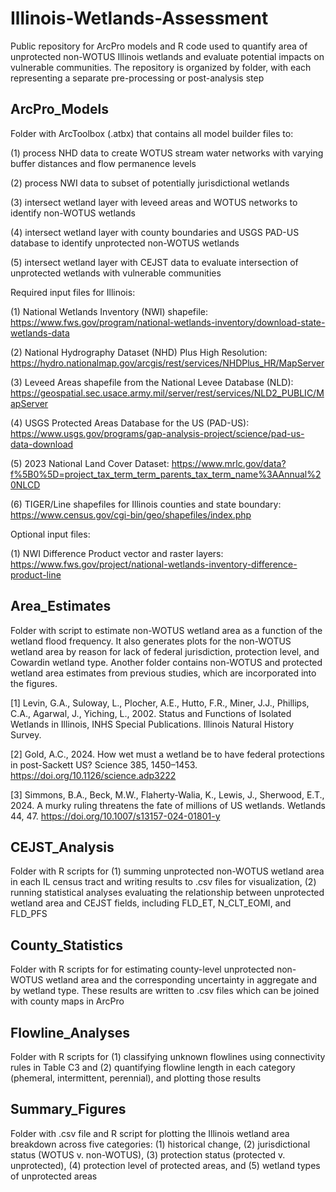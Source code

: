 # Illinois-Wetlands-Assessment
Public repository for ArcPro models and R code used to quantify area of unprotected non-WOTUS Illinois wetlands and evaluate potential impacts on vulnerable communities. The repository is organized by folder, with each representing a separate pre-processing or post-analysis step

## ArcPro_Models
Folder with ArcToolbox (.atbx) that contains all model builder files to:

(1) process NHD data to create WOTUS stream water networks with varying buffer distances and flow permanence levels

(2) process NWI data to subset of potentially jurisdictional wetlands

(3) intersect wetland layer with leveed areas and WOTUS networks to identify non-WOTUS wetlands

(4) intersect wetland layer with county boundaries and USGS PAD-US database to identify unprotected non-WOTUS wetlands

(5) intersect wetland layer with CEJST data to evaluate intersection of unprotected wetlands with vulnerable communities

Required input files for Illinois: 

(1) National Wetlands Inventory (NWI) shapefile: https://www.fws.gov/program/national-wetlands-inventory/download-state-wetlands-data

(2) National Hydrography Dataset (NHD) Plus High Resolution: https://hydro.nationalmap.gov/arcgis/rest/services/NHDPlus_HR/MapServer

(3) Leveed Areas shapefile from the National Levee Database (NLD): https://geospatial.sec.usace.army.mil/server/rest/services/NLD2_PUBLIC/MapServer

(4) USGS Protected Areas Database for the US (PAD-US): https://www.usgs.gov/programs/gap-analysis-project/science/pad-us-data-download

(5) 2023 National Land Cover Dataset: https://www.mrlc.gov/data?f%5B0%5D=project_tax_term_term_parents_tax_term_name%3AAnnual%20NLCD

(6) TIGER/Line shapefiles for Illinois counties and state boundary: https://www.census.gov/cgi-bin/geo/shapefiles/index.php

Optional input files:

(1) NWI Difference Product vector and raster layers: https://www.fws.gov/project/national-wetlands-inventory-difference-product-line

## Area_Estimates
Folder with script to estimate non-WOTUS wetland area as a function of the wetland flood frequency. It also generates plots for the non-WOTUS wetland area by reason for lack of federal jurisdiction, protection level, and Cowardin wetland type. Another folder contains non-WOTUS and protected wetland area estimates from previous studies, which are incorporated into the figures.

[1] Levin, G.A., Suloway, L., Plocher, A.E., Hutto, F.R., Miner, J.J., Phillips, C.A., Agarwal, J., Yiching, L., 2002. Status and Functions of Isolated Wetlands in Illinois, INHS Special Publications. Illinois Natural History Survey.

[2] Gold, A.C., 2024. How wet must a wetland be to have federal protections in post-Sackett US? Science 385, 1450–1453. https://doi.org/10.1126/science.adp3222

[3] Simmons, B.A., Beck, M.W., Flaherty-Walia, K., Lewis, J., Sherwood, E.T., 2024. A murky ruling threatens the fate of millions of US wetlands. Wetlands 44, 47. https://doi.org/10.1007/s13157-024-01801-y

## CEJST_Analysis
Folder with R scripts for (1) summing unprotected non-WOTUS wetland area in each IL census tract and writing results to .csv files for visualization, (2) running statistical analyses evaluating the relationship between unprotected wetland area and CEJST fields, including FLD_ET, N_CLT_EOMI, and FLD_PFS

## County_Statistics
Folder with R scripts for for estimating county-level unprotected non-WOTUS wetland area and the corresponding uncertainty in aggregate and by wetland type. These results are written to .csv files which can be joined with county maps in ArcPro

## Flowline_Analyses
Folder with R scripts for (1) classifying unknown flowlines using connectivity rules in Table C3 and (2) quantifying flowline length in each category (phemeral, intermittent, perennial), and plotting those results

## Summary_Figures
Folder with .csv file and R script for plotting the Illinois wetland area breakdown across five categories: (1) historical change, (2) jurisdictional status (WOTUS v. non-WOTUS), (3) protection status (protected v. unprotected), (4) protection level of protected areas, and (5) wetland types of unprotected areas 


